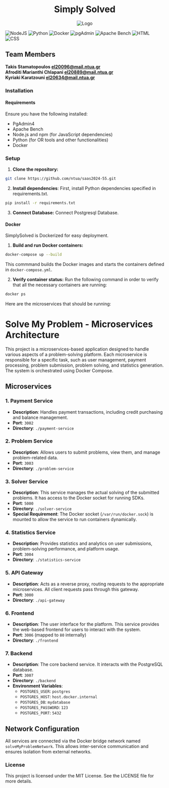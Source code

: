 <h1 align="center">Simply Solved</h1>

<p align="center">
  <img src="https://github.com/ntua/saas2024-55/blob/main/frontend/src/logo.png?raw=true" alt="Logo">
</p>

 
![NodeJS](https://img.shields.io/badge/node.js-6DA55F?style=for-the-badge&logo=node.js&logoColor=white)
![Python](https://img.shields.io/badge/Python-3670A0?style=for-the-badge&logo=python&logoColor=ffdd54)
![Docker](https://img.shields.io/badge/Docker-0db7ed?style=for-the-badge&logo=docker&logoColor=white)
![pgAdmin](https://img.shields.io/badge/pgAdmin4-FF6C37?style=for-the-badge&logo=pgadmin&logoColor=white)
![Apache Bench](https://img.shields.io/badge/Apache%20Bench-7F1F22?style=for-the-badge&logo=apache&logoColor=white)
![HTML](https://img.shields.io/badge/HTML5-E34F26?style=for-the-badge&logo=html5&logoColor=white)
![CSS](https://img.shields.io/badge/CSS3-1572B6?style=for-the-badge&logo=css3&logoColor=white)



## Team Members 



 

 **Takis Stamatopoulos [el20096@mail.ntua.gr](https://github.com/ntua-el20096)**  
 **Afroditi Marianthi Chlapani [el20889@mail.ntua.gr](https://github.com/ntua-el20889)**  
 **Kyriaki Karatzouni [el20634@mail.ntua.gr](https://github.com/ntua-el20634)**  


### Installation

#### Requirements

Ensure you have the following installed:

- PgAdmin4
- Apache Bench
- Node.js and npm (for JavaScript dependencies)
- Python (for OR tools and other functionalities)
- Docker


### Setup

1. **Clone the repository:**

```bash
git clone https://github.com/ntua/saas2024-55.git
```

2. **Install dependencies**:
First, install Python dependencies specified in requirements.txt.

```bash
pip install -r requirements.txt
```

3. **Connect Database:**
Connect Postgresql Database.

#### Docker

SimplySolved is Dockerized for easy deployment.

1. **Build and run Docker containers:**
   
```bash
docker-compose up --build
```
   This commmand builds the Docker images and starts the containers defined in `docker-compose.yml`.

2. **Verify container status:**
Run the following command in order to verify that all the necessary containers are running:

```bash
docker ps
```

Here are the microservices that should be running: 
# Solve My Problem - Microservices Architecture

This project is a microservices-based application designed to handle various aspects of a problem-solving platform. Each microservice is responsible for a specific task, such as user management, payment processing, problem submission, problem solving, and statistics generation. The system is orchestrated using Docker Compose.

## Microservices

### 1. **Payment Service**
- **Description**: Handles payment transactions, including credit purchasing and balance management.
- **Port**: `3002`
- **Directory**: `./payment-service`

### 2. **Problem Service**
- **Description**: Allows users to submit problems, view them, and manage problem-related data.
- **Port**: `3003`
- **Directory**: `./problem-service`

### 3. **Solver Service**
- **Description**: This service manages the actual solving of the submitted problems. It has access to the Docker socket for running SDKs.
- **Port**: `5000`
- **Directory**: `./solver-service`
- **Special Requirement**: The Docker socket (`/var/run/docker.sock`) is mounted to allow the service to run containers dynamically.

### 4. **Statistics Service**
- **Description**: Provides statistics and analytics on user submissions, problem-solving performance, and platform usage.
- **Port**: `3004`
- **Directory**: `./statistics-service`

### 5. **API Gateway**
- **Description**: Acts as a reverse proxy, routing requests to the appropriate microservices. All client requests pass through this gateway.
- **Port**: `3000`
- **Directory**: `./api-gateway`

### 6. **Frontend**
- **Description**: The user interface for the platform. This service provides the web-based frontend for users to interact with the system.
- **Port**: `3006` (mapped to `80` internally)
- **Directory**: `./frontend`

### 7. **Backend**
- **Description**: The core backend service. It interacts with the PostgreSQL database.
- **Port**: `3007`
- **Directory**: `./backend`
- **Environment Variables**:
  - `POSTGRES_USER`: `postgres`
  - `POSTGRES_HOST`: `host.docker.internal`
  - `POSTGRES_DB`: `mydatabase`
  - `POSTGRES_PASSWORD`: `123`
  - `POSTGRES_PORT`: `5432`

## Network Configuration

All services are connected via the Docker bridge network named `solveMyProblemNetwork`. This allows inter-service communication and ensures isolation from external networks.


### License

This project is licensed under the MIT License. See the LICENSE file for more details.
